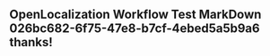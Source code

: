 <properties
ms.topic="hero-topic"
ms.test1="hero-topic"
ms.test2="test"/>

## OpenLocalization Workflow Test MarkDown 026bc682-6f75-47e8-b7cf-4ebed5a5b9a6 thanks!
